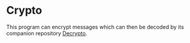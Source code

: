 # Crypto

This program can encrypt messages which can then be decoded by its companion repository [Decrypto](https://github.com/dgiri12/Decrypto).
